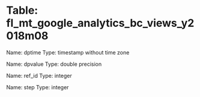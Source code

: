 Table: fl_mt_google_analytics_bc_views_y2018m08
===============================================

Name: dptime
Type: timestamp without time zone

Name: dpvalue
Type: double precision

Name: ref_id
Type: integer

Name: step
Type: integer

